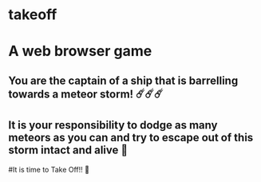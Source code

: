# takeoff

# A web browser game
## You are the captain of a ship that is barrelling towards a meteor storm! ☄️☄️☄️
## It is your responsibility to dodge as many meteors as you can and try to escape out of this storm intact and alive 😬
#It is time to Take Off!! 🚀
